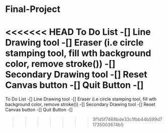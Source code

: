 # Final-Project
<<<<<<< HEAD
To Do List 
-[] Line Drawing tool 
-[] Eraser (i.e circle stamping tool, fill wth background color, remove stroke()) 
-[] Secondary Drawing tool 
-[] Reset Canvas button 
-[] Quit Button 
-[]
=======


To Do List
-[] Line Drawing tool
-[] Eraser (i.e circle stamping tool, fill wth background color, remove stroke())
-[] Secondary Drawing tool
-[] Reset Canvas button
-[] Quit Button
-[]
>>>>>>> 3f1d5f7468bde33c1fbb44b599d71735003674b5
